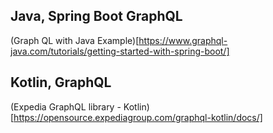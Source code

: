 
## Java, Spring Boot GraphQL

(Graph QL with Java Example)[https://www.graphql-java.com/tutorials/getting-started-with-spring-boot/]


## Kotlin, GraphQL
(Expedia GraphQL library - Kotlin)[https://opensource.expediagroup.com/graphql-kotlin/docs/]
